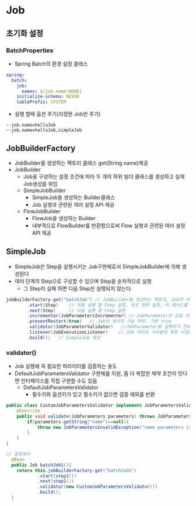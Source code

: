 # Job

## 초기화 설정

### BatchProperties
* Spring Batch의 환경 설정 클래스
```yaml
spring:
  batch:
    job:
      names: ${job.name:NONE}
    initialize-schema: NEVER
    tablePrefix: SYSTEM
```
* 실행 할때 옵션 주기(지정한 Job만 주기)
```shell
--job.name=helloJob
--job.name=helloJob,simpleJob
```

## JobBuilderFactory
* JobBuilder를 생성하는 팩토리 클래스 get(String name)제공
* JobBuilder
  * Job을 구성하는 설정 조건에 따라 두 개의 하위 빌더 클래스를 생성하고 실제 Job생성을 위임
  * SimpleJobBuilder
    * SimpleJob을 생성하는 Builder클래스
    * Job 실행과 관련된 여러 설정 API 제공
  * FlowJobBuilder
    * FlowJob을 생성하는 Builder
    * 내부적으로 FlowBuilder를 반환함으로써 Flow 실행과 관련된 여러 설정 API 제공

## SimpleJob
* SimpleJob은 Step을 실행시키는 Job구현체로서 SimpleJobBuilder에 의해 생성된다
* 여러 단계의 Step으로 구성할 수 있으며 Step을 순차적으로 실행
  * 그 Step이 실패 하면 다음 Step은 실행되지 않는다.
```java
jobBuilderFactory.get("batchJob") // JobBuilder를 생성하는 팩토리, Job의 이름을 매개변수로 받음
        .start(Step)    // 처음 실행 할 Step 설정, 최초 한번 설정, 이 메서드를 실행하면 SimpleJobBuilder 반환
        .next(Step)     // 다음 실행 할 Step 설정
        .incrementer(JobParametersIncrementer) // JobParameter의 값을 자동으로 증가해 주는 JobParametersIncrementer 설정
        .preventRestart(true)   // Job의 재시작 가능 여부, 기본 true
        .validator(JobParameterValidator)   //JobParameter를 실행하기 전에 올바른 구성이 되었는지 검증하는 JobParametersValidator 설정
        .listener(JobExecutionListener)    // Job 라이프 사이클의 특정 시점에 콜백 제공 받도록 JobExecutionListener 설정
        .build();   // SimpleJob 생성
```

### validator()
* Job 실행에 꼭 필요한 파라미터를 검증하는 용도
* DefaultJobParametersValidator 구현체를 지원, 좀 더 복잡한 제약 조건이 잇다면 인터페이스를 직접 구현할 수도 있음
  * DefaultJobParametersValidator
    * 필수키와 옵션키가 있고 필수키가 없으면 검증 예외를 반환
```java
public class CustomJobParametersValidator implements JobParametersValidator {
    @Override
    public void validate(JobParameters parameters) throws JobParametersInvalidException {
        if(parameters.getString("name")==null){
            throw new JobParametersInvalidException("name parameters is not found");
        }
    }
}

// 설정에서
  @Bean
  public Job batchJob1(){
    return this.jobBuilderFactory.get("batchJob1")
            .start(step1())
            .next(step2())
            .validator(new CustomJobParametersValidator())
            .build();
  }
```